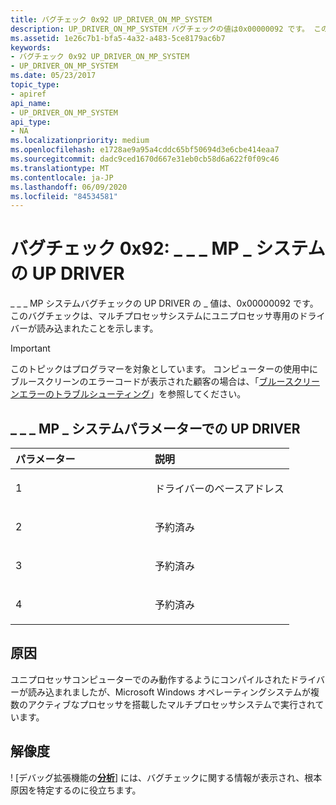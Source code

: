 ```yaml
---
title: バグチェック 0x92 UP_DRIVER_ON_MP_SYSTEM
description: UP_DRIVER_ON_MP_SYSTEM バグチェックの値は0x00000092 です。 このバグチェックは、マルチプロセッサシステムにユニプロセッサ専用のドライバーが読み込まれたことを示します。
ms.assetid: 1e26c7b1-bfa5-4a32-a483-5ce8179ac6b7
keywords:
- バグチェック 0x92 UP_DRIVER_ON_MP_SYSTEM
- UP_DRIVER_ON_MP_SYSTEM
ms.date: 05/23/2017
topic_type:
- apiref
api_name:
- UP_DRIVER_ON_MP_SYSTEM
api_type:
- NA
ms.localizationpriority: medium
ms.openlocfilehash: e1728ae9a95a4cddc65bf50694d3e6cbe414eaa7
ms.sourcegitcommit: dadc9ced1670d667e31eb0cb58d6a622f0f09c46
ms.translationtype: MT
ms.contentlocale: ja-JP
ms.lasthandoff: 06/09/2020
ms.locfileid: "84534581"
---
```

# <a name="bug-check-0x92-up_driver_on_mp_system"></a>バグチェック 0x92: \_ \_ \_ MP \_ システムの UP DRIVER


\_ \_ \_ MP システムバグチェックの UP DRIVER の \_ 値は、0x00000092 です。 このバグチェックは、マルチプロセッサシステムにユニプロセッサ専用のドライバーが読み込まれたことを示します。

> [!IMPORTANT]
> このトピックはプログラマーを対象としています。 コンピューターの使用中にブルースクリーンのエラーコードが表示された顧客の場合は、「[ブルースクリーンエラーのトラブルシューティング](https://www.windows.com/stopcode)」を参照してください。


## <a name="up_driver_on_mp_system-parameters"></a>\_ \_ \_ MP \_ システムパラメーターでの UP DRIVER


<table>
<colgroup>
<col width="50%" />
<col width="50%" />
</colgroup>
<thead>
<tr class="header">
<th align="left">パラメーター</th>
<th align="left">説明</th>
</tr>
</thead>
<tbody>
<tr class="odd">
<td align="left"><p>1</p></td>
<td align="left"><p>ドライバーのベースアドレス</p></td>
</tr>
<tr class="even">
<td align="left"><p>2</p></td>
<td align="left"><p>予約済み</p></td>
</tr>
<tr class="odd">
<td align="left"><p>3</p></td>
<td align="left"><p>予約済み</p></td>
</tr>
<tr class="even">
<td align="left"><p>4</p></td>
<td align="left"><p>予約済み</p></td>
</tr>
</tbody>
</table>

 

<a name="cause"></a>原因
-----

ユニプロセッサコンピューターでのみ動作するようにコンパイルされたドライバーが読み込まれましたが、Microsoft Windows オペレーティングシステムが複数のアクティブなプロセッサを搭載したマルチプロセッサシステムで実行されています。

 
## <a name="resolution"></a>解像度
! [デバッグ拡張機能の[**分析**](-analyze.md)] には、バグチェックに関する情報が表示され、根本原因を特定するのに役立ちます。




